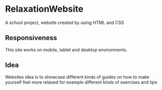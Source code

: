 # RelaxationWebsite
A school project, website created by using HTML and CSS

## Responsiveness
This site works on mobile, tablet and desktop environments. 

## Idea
Websites idea is to showcase different kinds of guides on how to make yourself feel more relaxed
for example different kinds of exercises and tips

